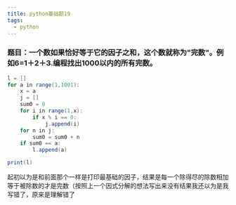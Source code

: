 ```yaml
---
title: python基础题19
tags:
  - python
---
```

### 题目：一个数如果恰好等于它的因子之和，这个数就称为"完数"。例如6=1＋2＋3.编程找出1000以内的所有完数。
```java
l = []
for a in range(1,1001):
    x = a
    j = []
    sum0 = 0
    for i in range(1,x):
        if x % i == 0:
            j.append(i)
    for n in j:
        sum0 = sum0 + n
    if sum0 == a:
        l.append(a)

print(l)
```


起初以为是和前面那个一样是打印最基础的因子，结果是每一个除得尽的除数相加等于被除数的才是完数（按照上一个因式分解的想法写出来没有结果我还以为是我写错了，原来是理解错了
